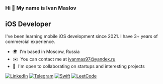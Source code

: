 ### Hi 👋 My name is Ivan Maslov

iOS Developer
---------------------


I've been learning mobile iOS development since 2021. I have 3+ years of commercial experience.

* 🌍  I'm based in Moscow, Russia
* ✉️  You can contact me at [ivanmas97@yandex.ru](mailto:ivanmas97@yandex.ru)
* 🤝  I'm open to collaborating on startups and interesting projects
  
[![LinkedIn](https://img.shields.io/badge/linkedin-%230077B5.svg?&style=for-the-badge&logo=linkedin&logoColor=white)](https://www.linkedin.com/in/ivan-maslov-9807a0228/)
[![Telegram](https://img.shields.io/badge/Telegram-2CA5E0?style=for-the-badge&logo=telegram&logoColor=white)](https://t.me/maslov97/)
[![Swift](https://img.shields.io/badge/Swift-FA7343?style=for-the-badge&logo=swift&logoColor=white)](https://developer.apple.com/documentation/swift)
[![LeetCode](https://img.shields.io/badge/dynamic/json?style=for-the-badge&labelColor=black&color=%23ffa116&label=Solved&query=solvedOverTotal&url=https%3A%2F%2Fleetcode-badge.vercel.app%2Fapi%2Fusers%2Fivanmas97&logo=leetcode&logoColor=yellow)](https://leetcode.com/ivanmas97/)


<!--### Skills

**ivanmas97/ivanmas97** is a ✨ _special_ ✨ repository because its `README.md` (this file) appears on your GitHub profile.

Here are some ideas to get you started:

- 🔭 I’m currently working on ...
- 🌱 I’m currently learning ...
- 👯 I’m looking to collaborate on ...
- 🤔 I’m looking for help with ...
- 💬 Ask me about ...
- 📫 How to reach me: ...
- 😄 Pronouns: ...
- ⚡ Fun fact: ...
-->
